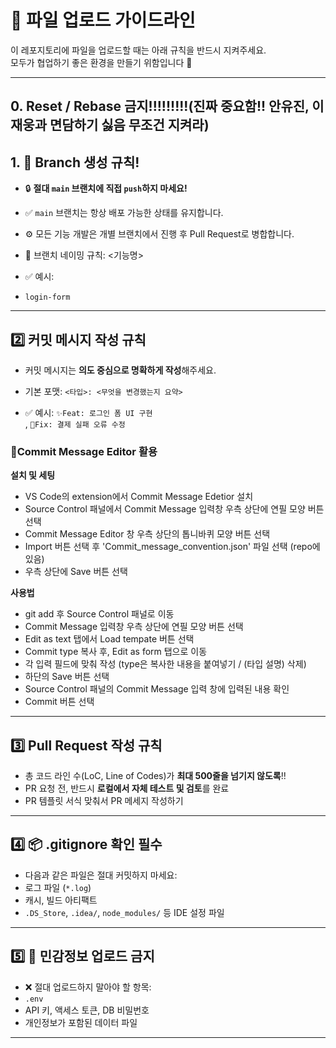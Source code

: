# 📁 파일 업로드 가이드라인

이 레포지토리에 파일을 업로드할 때는 아래 규칙을 반드시 지켜주세요.  
모두가 협업하기 좋은 환경을 만들기 위함입니다 🙏

---
## 0. Reset / Rebase 금지!!!!!!!!!(진짜 중요함!! 안유진, 이재웅과 면담하기 싫음 무조건 지켜라)

## 1. 📂 Branch 생성 규칙!

- 🔒 **절대 `main` 브랜치에 직접 `push`하지 마세요!**
- ✅ `main` 브랜치는 항상 배포 가능한 상태를 유지합니다.
- ⚙️ 모든 기능 개발은 개별 브랜치에서 진행 후 Pull Request로 병합합니다.
- 🔧 브랜치 네이밍 규칙: <기능명> 

- ✅ 예시:
- `login-form`

---

## 2️⃣ 커밋 메시지 작성 규칙

- 커밋 메시지는 **의도 중심으로 명확하게 작성**해주세요.
- 기본 포맷: `<타입>: <무엇을 변경했는지 요약>`

- ✅ 예시:
  `✨Feat: 로그인 폼 UI 구현`  
  , `🐛Fix: 결제 실패 오류 수정`


### 🔖Commit Message Editor 활용

**설치 및 세팅**
- VS Code의 extension에서 Commit Message Edetior 설치
- Source Control 패널에서 Commit Message 입력창 우측 상단에 연필 모양 버튼 선택
- Commit Message Editor 창 우측 상단의 톱니바퀴 모양 버튼 선택
- Import 버튼 선택 후 'Commit_message_convention.json' 파일 선택 (repo에 있음)
- 우측 상단에 Save 버튼 선택 
  
**사용법**
- git add 후 Source Control 패널로 이동
- Commit Message 입력창 우측 상단에 연필 모양 버튼 선택
- Edit as text 탭에서 Load tempate 버튼 선택
- Commit type 복사 후, Edit as form 탭으로 이동
- 각 입력 필드에 맞춰 작성 (type은 복사한 내용을 붙여넣기 / (타입 설명) 삭제)
- 하단의 Save 버튼 선택
- Source Control 패널의 Commit Message 입력 창에 입력된 내용 확인
- Commit 버튼 선택

---

## 3️⃣ Pull Request 작성 규칙

- 총 코드 라인 수(LoC, Line of Codes)가 **최대 500줄을 넘기지 않도록**!!
- PR 요청 전, 반드시 **로컬에서 자체 테스트 및 검토**를 완료
- PR 템플릿 서식 맞춰서 PR 메세지 작성하기

---

## 4️⃣ 📦 .gitignore 확인 필수

- 다음과 같은 파일은 절대 커밋하지 마세요:
- 로그 파일 (`*.log`)
- 캐시, 빌드 아티팩트
- `.DS_Store`, `.idea/`, `node_modules/` 등 IDE 설정 파일

---

## 5️⃣ 🔐 민감정보 업로드 금지

- ❌ 절대 업로드하지 말아야 할 항목:
- `.env`
- API 키, 액세스 토큰, DB 비밀번호
- 개인정보가 포함된 데이터 파일

---
